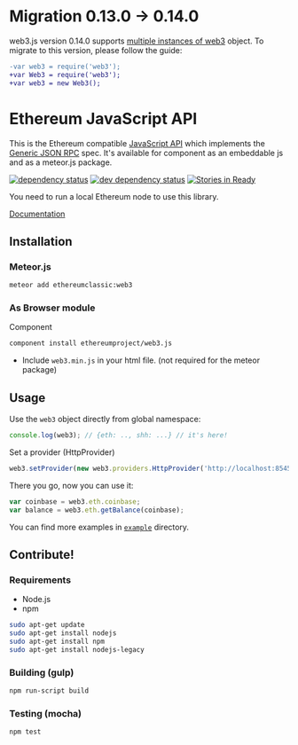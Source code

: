 # Migration 0.13.0 -> 0.14.0

web3.js version 0.14.0 supports [multiple instances of web3](https://github.com/ethereum/web3.js/issues/297) object.
To migrate to this version, please follow the guide:

```diff
-var web3 = require('web3');
+var Web3 = require('web3');
+var web3 = new Web3();
```


# Ethereum JavaScript API

This is the Ethereum compatible [JavaScript API](https://github.com/ethereumproject/wiki/wiki/JavaScript-API)
which implements the [Generic JSON RPC](https://github.com/ethereumproject/wiki/wiki/JSON-RPC) spec. It's available for component as an embeddable js and as a meteor.js package.

[![dependency status][dep-image]][dep-url] [![dev dependency status][dep-dev-image]][dep-dev-url] [![Stories in Ready][waffle-image]][waffle-url]

<!-- [![browser support](https://ci.testling.com/ethereumproject/ethereum.js.png)](https://ci.testling.com/ethereumproject/ethereum.js) -->

You need to run a local Ethereum node to use this library.

[Documentation](https://github.com/ethereumproject/wiki/wiki/JavaScript-API)

## Installation

### Meteor.js

```bash
meteor add ethereumclassic:web3
```

### As Browser module
Component

```bash
component install ethereumproject/web3.js
```

* Include `web3.min.js` in your html file. (not required for the meteor package)

## Usage
Use the `web3` object directly from global namespace:

```js
console.log(web3); // {eth: .., shh: ...} // it's here!
```

Set a provider (HttpProvider)

```js
web3.setProvider(new web3.providers.HttpProvider('http://localhost:8545'));
```

There you go, now you can use it:

```js
var coinbase = web3.eth.coinbase;
var balance = web3.eth.getBalance(coinbase);
```

You can find more examples in [`example`](https://github.com/ethereumproject/web3.js/tree/master/example) directory.


## Contribute!

### Requirements

* Node.js
* npm

```bash
sudo apt-get update
sudo apt-get install nodejs
sudo apt-get install npm
sudo apt-get install nodejs-legacy
```

### Building (gulp)

```bash
npm run-script build
```


### Testing (mocha)

```bash
npm test
```

[dep-image]: https://david-dm.org/ethereumproject/web3.js.svg
[dep-url]: https://david-dm.org/ethereumproject/web3.js
[dep-dev-image]: https://david-dm.org/ethereumproject/web3.js/dev-status.svg
[dep-dev-url]: https://david-dm.org/ethereumproject/web3.js#info=devDependencies
[waffle-image]: https://badge.waffle.io/ethereumproject/web3.js.svg?label=ready&title=Ready
[waffle-url]: http://waffle.io/ethereumproject/web3.js

